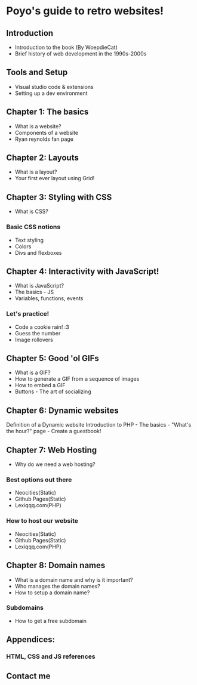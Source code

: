 # Poyo's guide to retro websites!
## Introduction
- Introduction to the book (By WoepdieCat)
- Brief history of web development in the 1990s-2000s
## Tools and Setup
  - Visual studio code & extensions
  - Setting up a dev environment
## Chapter 1: The basics
- What is a website?
- Components of a website
- Ryan reynolds fan page
## Chapter 2: Layouts
- What is a layout?
- Your first ever layout using Grid!
## Chapter 3: Styling with CSS
- What is CSS?
### Basic CSS notions
- Text styling
- Colors
- Divs and flexboxes
## Chapter 4: Interactivity with JavaScript!
  - What is JavaScript?
  - The basics - JS
  - Variables, functions, events
### Let's practice!
- Code a cookie rain! :3
- Guess the number
- Image rollovers
## Chapter 5: Good 'ol GIFs
  - What is a GIF?
  - How to generate a GIF from a sequence of images
  - How to embed a GIF
  - Buttons - The art of socializing
## Chapter 6: Dynamic websites
  Definition of a Dynamic website
  Introduction to PHP
    - The basics
    - "What's the hour?" page
    - Create a guestbook!
## Chapter 7: Web Hosting
- Why do we need a web hosting?
### Best options out there
- Neocities(Static)
- Github Pages(Static)
- Lexiqqq.com(PHP)
### How to host our website
- Neocities(Static)
- Github Pages(Static)
- Lexiqqq.com(PHP)
##  Chapter 8: Domain names
- What is a domain name and why is it  important?
- Who manages the domain names?
- How to setup a domain name?
### Subdomains
  - How to get a free subdomain
## Appendices:
### HTML, CSS and JS references
## Contact me
